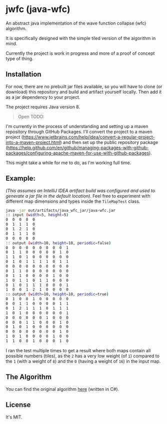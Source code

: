 # jwfc (java-wfc)

An abstract java implementation of the wave function collapse (wfc) algorithm.

It is specifically designed with the simple tiled version of the algorithm in mind. 

Currently the project is work in progress and more of a proof of concept type of thing.

## Installation

For now, there are no prebuilt jar files available, so you will have to clone (or download) this repository and build
and artifact yourself locally. Then add it as a jar dependency to your project.

The project requires Java version 8.

> Open TODO:

I'm currently in the process of understanding and setting up a maven repository through GitHub Packages. I'll convert
the project to a maven project (https://www.jetbrains.com/help/idea/convert-a-regular-project-into-a-maven-project.html)
and then set up the public repository package
(https://help.github.com/en/github/managing-packages-with-github-packages/configuring-apache-maven-for-use-with-github-packages).

This might take a while for me to do, as I'm working full time.

## Example:

_(This assumes an IntelliJ IDEA artifact build was configured and used to generate a jar file in the default location)_.
Feel free to experiment with different map dimensions and types inside the `TileMapTest` class.

```bash
java -jar out/artifacts/java_wfc_jar/java-wfc.jar
:: input (width=5, height=5)
0  0  0  0  0  
0  1  1  1  0  
0  1  2  1  0  
0  1  1  1  0  
0  0  0  0  0  
:: output (width=10, height=10, periodic=false)
0  0  0  0  0  0  0  0  0  1  
0  1  1  0  0  0  0  0  1  0  
1  1  0  1  0  0  0  0  0  0  
0  1  0  1  1  1  1  0  1  1  
0  0  0  0  0  0  0  0  0  0  
0  1  1  0  0  0  0  0  0  0  
0  1  1  0  0  0  0  1  0  0  
1  0  1  1  0  1  1  0  0  0  
0  1  0  1  1  1  0  0  0  1  
1  0  0  1  2  1  0  0  0  0  
:: output (width=10, height=10, periodic=true)
0  1  0  0  1  0  0  0  0  0  
0  0  1  1  0  0  0  0  1  1  
0  1  2  1  1  1  0  1  1  1  
1  0  1  0  0  0  0  0  0  1  
0  0  0  0  0  0  1  0  0  0  
0  0  0  1  1  0  0  0  1  0  
0  1  0  1  0  0  0  0  0  0  
0  0  0  0  0  0  0  0  1  0  
1  0  1  0  0  0  0  1  0  0  
1  1  0  0  1  0  0  0  1  0  

```

I ran the test multiple times to get a result where both maps contain all possible numbers (tiles), as the `2` has a 
very low weight (of `1`) compared to the `1` (with a weight of `8`) and the `0` (having a weight of `16`) in the input 
map.

## The Algorithm

You can find the original algorithm [here](https://github.com/mxgmn/WaveFunctionCollapse) (written in C#).

## License

It's MIT.
